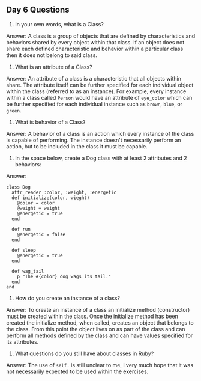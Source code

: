 ## Day 6 Questions

1. In your own words, what is a Class?

Answer:
A class is a group of objects that are defined by characteristics and behaviors shared by every object within that class. If an object does not share each defined characteristic and behavior within a particular class then it does not belong to said class.

1. What is an attribute of a Class?

Answer:
An attribute of a class is a characteristic that all objects within share. The attribute itself can be further specified for each individual object within the class (referred to as an instance). For example, every instance within a class called `Person` would have an attribute of `eye_color` which can be further specified for each individual instance such as `brown`, `blue`, or `green`.

1. What is behavior of a Class?

Answer:
A behavior of a class is an action which every instance of the class is capable of performing. The instance doesn't necessarily perform an action, but to be included in the class it must be capable.

1. In the space below, create a Dog class with at least 2 attributes and 2 behaviors:

Answer:
```
class Dog
  attr_reader :color, :weight, :energetic
  def initialize(color, wieght)
    @color = color
    @weight = weight
    @energetic = true
  end

  def run
    @energetic = false
  end

  def sleep
    @energetic = true
  end

  def wag_tail
    p "The #{color} dog wags its tail."
  end
end
```

1. How do you create an instance of a class?

Answer:
To create an instance of a class an initialize method (constructor) must be created within the class. Once the initialize method has been created the initialize method, when called, creates an object that belongs to the class. From this point the object lives on as part of the class and can perform all methods defined by the class and can have values specified for its attributes.


1. What questions do you still have about classes in Ruby?

Answer:
The use of `self.` is still unclear to me, I very much hope that it was not necessarily expected to be used within the exercises.
